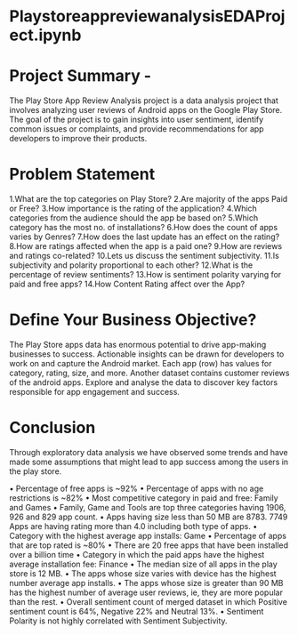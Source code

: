 # PlaystoreappreviewanalysisEDAProject.ipynb

# Project Summary - 
The Play Store App Review Analysis project is a data analysis project that involves analyzing user reviews of Android apps on the Google Play Store. The goal of the project is to gain insights into user sentiment, identify common issues or complaints, and provide recommendations for app developers to improve their products.

# Problem Statement

1.What are the top categories on Play Store?
2.Are majority of the apps Paid or Free?
3.How importance is the rating of the application?
4.Which categories from the audience should the app be based on?
5.Which category has the most no. of installations?
6.How does the count of apps varies by Genres?
7.How does the last update has an effect on the rating?
8.How are ratings affected when the app is a paid one?
9.How are reviews and ratings co-related?
10.Lets us discuss the sentiment subjectivity.
11.Is subjectivity and polarity proportional to each other?
12.What is the percentage of review sentiments?
13.How is sentiment polarity varying for paid and free apps?
14.How Content Rating affect over the App?


# Define Your Business Objective?

The Play Store apps data has enormous potential to drive app-making businesses to success. Actionable insights can be drawn for developers to work on and capture the Android market. Each app (row) has values for category, rating, size, and more. Another dataset contains customer reviews of the android apps. Explore and analyse the data to discover key factors responsible for app engagement and success.

# Conclusion

Through exploratory data analysis we have observed some trends and have made some assumptions that might lead to app success among the users in the play store.

• Percentage of free apps is ~92%
• Percentage of apps with no age restrictions is ~82%
• Most competitive category in paid and free: Family and Games
• Family, Game and Tools are top three categories having 1906, 926 and 829 app count.
• Apps having size less than 50 MB are 8783. 7749 Apps are having rating more than 4.0 including both type of apps.
• Category with the highest average app installs: Game
• Percentage of apps that are top rated is ~80%
• There are 20 free apps that have been installed over a billion time
• Category in which the paid apps have the highest average installation fee: Finance
• The median size of all apps in the play store is 12 MB.
• The apps whose size varies with device has the highest number average app installs.
• The apps whose size is greater than 90 MB has the highest number of average user reviews, ie, they are more popular than the rest.
• Overall sentiment count of merged dataset in which Positive sentiment count is 64%, Negative 22% and Neutral 13%.
• Sentiment Polarity is not highly correlated with Sentiment Subjectivity.
